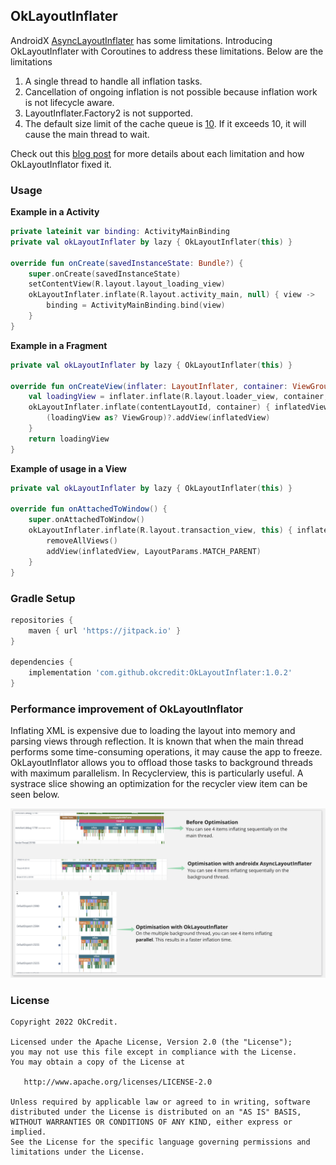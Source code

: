 ## OkLayoutInflater

AndroidX [AsyncLayoutInflater](https://developer.android.com/reference/androidx/asynclayoutinflater/view/AsyncLayoutInflater) has some limitations. Introducing OkLayoutInflater with Coroutines to address these limitations. Below are the limitations

1. A single thread to handle all inflation tasks.
2. Cancellation of ongoing inflation is not possible because inflation work is not lifecycle aware.
3. LayoutInflater.Factory2 is not supported.
4. The default size limit of the cache queue is [10](https://android.googlesource.com/platform/frameworks/support/+/89f7eba/v4/java/android/support/v4/view/AsyncLayoutInflater.java#166). If it exceeds 10, it will cause the main thread to wait.

Check out this [blog post](https://medium.com/okcredit/oklayoutinflater-3c5cd93c6ebc) for more details about each limitation and how OkLayoutInflator fixed it.

### Usage

**Example in a Activity**
```kotlin
private lateinit var binding: ActivityMainBinding
private val okLayoutInflater by lazy { OkLayoutInflater(this) }

override fun onCreate(savedInstanceState: Bundle?) {
    super.onCreate(savedInstanceState)
    setContentView(R.layout.layout_loading_view)
    okLayoutInflater.inflate(R.layout.activity_main, null) { view ->
        binding = ActivityMainBinding.bind(view)
    }
}
```

**Example in a Fragment**

```kotlin
private val okLayoutInflater by lazy { OkLayoutInflater(this) }

override fun onCreateView(inflater: LayoutInflater, container: ViewGroup?, savedInstanceState: Bundle?): View? {
    val loadingView = inflater.inflate(R.layout.loader_view, container, false)
    okLayoutInflater.inflate(contentLayoutId, container) { inflatedView ->
        (loadingView as? ViewGroup)?.addView(inflatedView)
    }
    return loadingView
}
```

**Example of usage in a View**

```kotlin
private val okLayoutInflater by lazy { OkLayoutInflater(this) }

override fun onAttachedToWindow() {
    super.onAttachedToWindow()
    okLayoutInflater.inflate(R.layout.transaction_view, this) { inflatedView ->
        removeAllViews()
        addView(inflatedView, LayoutParams.MATCH_PARENT)
    }
}
```

### Gradle Setup

```gradle
repositories {
    maven { url 'https://jitpack.io' }
}

dependencies {
    implementation 'com.github.okcredit:OkLayoutInflater:1.0.2'
}
```

### Performance improvement of OkLayoutInflator
Inflating XML is expensive due to loading the layout into memory and parsing views through reflection. It is known that when the main thread performs some time-consuming operations, it may cause the app to freeze. OkLayoutInflator allows you to offload those tasks to background threads with maximum parallelism. In Recyclerview, this is particularly useful. A systrace slice showing an optimization for the recycler view item can be seen below.


![Performance improvement of OkLayoutInflator.](images/oklayout_recyclerview_optimisation.png)


### License

    Copyright 2022 OkCredit.

    Licensed under the Apache License, Version 2.0 (the "License");
    you may not use this file except in compliance with the License.
    You may obtain a copy of the License at

       http://www.apache.org/licenses/LICENSE-2.0

    Unless required by applicable law or agreed to in writing, software
    distributed under the License is distributed on an "AS IS" BASIS,
    WITHOUT WARRANTIES OR CONDITIONS OF ANY KIND, either express or implied.
    See the License for the specific language governing permissions and
    limitations under the License.

